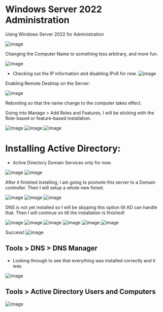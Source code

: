 # Windows Server 2022 Administration
Using Windows Server 2022 for Administration

![image](https://github.com/CertainRisk/Windows-Server-2022/assets/141761181/fa137044-93bb-4b3d-898e-f89ae6ebc921)

Changing the Computer Name to something less arbitrary, and more fun.

![image](https://github.com/CertainRisk/Windows-Server-2022/assets/141761181/bf927957-4685-4673-b445-d7ff734cb77a)


- Checking out the IP information and disabling IPv6 for now. 
![image](https://github.com/CertainRisk/Windows-Server-2022/assets/141761181/c1d04da7-6add-4795-9df2-8305b5726839)

Enabling Remote Desktop on the Server:

![image](https://github.com/CertainRisk/Windows-Server-2022/assets/141761181/027ce084-09a9-47a1-9d96-fc83ce37d752)

Rebooting so that the name change to the computer takes effect.


Going into Manage > Add Roles and Features, I will be sticking with the Role-based or feature-based installation. 

![image](https://github.com/CertainRisk/Windows-Server-2022/assets/141761181/9e5ec65c-1ed0-40c6-b02b-e695c9b1fde3)
![image](https://github.com/CertainRisk/Windows-Server-2022/assets/141761181/bbbb90e6-3612-4460-b9f4-9d7d989fe604)
![image](https://github.com/CertainRisk/Windows-Server-2022/assets/141761181/17a1748e-06ba-467f-93a1-b1636ae9d341)

# Installing Active Directory:
- Active Directory Domain Services only for now.

![image](https://github.com/CertainRisk/Windows-Server-2022/assets/141761181/9f344cbe-c23b-4db5-9ca7-6e302384fe53)
![image](https://github.com/CertainRisk/Windows-Server-2022/assets/141761181/ad433761-65b8-40df-964e-446225d66b7c)


After it finished installing, I am going to promote this server to a Domain controller. Then I will setup a whole new forest. 

![image](https://github.com/CertainRisk/Windows-Server-2022/assets/141761181/5178b7bb-474d-4393-b996-961edb734a5b)
![image](https://github.com/CertainRisk/Windows-Server-2022/assets/141761181/95e645cc-664f-4bce-acaa-dc2285cb4dd5)
![image](https://github.com/CertainRisk/Windows-Server-2022/assets/141761181/5d924e8b-f7e7-4c1a-a356-3bf625860db5)

DNS is not yet installed so I will be skipping this option till AD can handle that. Then I will continue on till the installation is finished!

![image](https://github.com/CertainRisk/Windows-Server-2022/assets/141761181/83485159-4a69-492e-bcc2-380749910ba3)
![image](https://github.com/CertainRisk/Windows-Server-2022/assets/141761181/17e6e0df-1611-4c8d-9065-3b7adee1bc4f)
![image](https://github.com/CertainRisk/Windows-Server-2022/assets/141761181/6c6fce9b-6569-427a-81e2-7f38864ad9fb)
![image](https://github.com/CertainRisk/Windows-Server-2022/assets/141761181/1ebfbe7a-3200-4cc7-91d2-5f25138e2380)
![image](https://github.com/CertainRisk/Windows-Server-2022/assets/141761181/29928037-c407-45ce-a43d-4da1ce54c26a)
![image](https://github.com/CertainRisk/Windows-Server-2022/assets/141761181/371287f2-23f4-406f-9db5-42675b5b2958)

Success!
![image](https://github.com/CertainRisk/Windows-Server-2022/assets/141761181/b97bf2ec-8f8e-45d3-b591-2f6f50db3703)

## Tools > DNS > DNS Manager
- Looking through to see that everything was installed correctly and it was. 

![image](https://github.com/CertainRisk/Windows-Server-2022/assets/141761181/fb63a65a-e3bb-4025-861f-6325a067c29f)

## Tools > Active Directory Users and Computers

![image](https://github.com/CertainRisk/Windows-Server-2022/assets/141761181/5f9cf47b-cbf6-4118-8aff-66e675426760)















